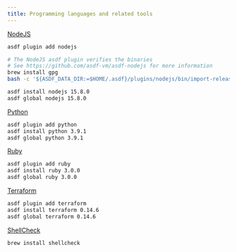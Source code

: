 ```yaml
---
title: Programming languages and related tools
---
```


[NodeJS](https://nodejs.org/en/)

```sh
asdf plugin add nodejs

# The NodeJS asdf plugin verifies the binaries
# See https://github.com/asdf-vm/asdf-nodejs for more information
brew install gpg
bash -c '${ASDF_DATA_DIR:=$HOME/.asdf}/plugins/nodejs/bin/import-release-team-keyring'

asdf install nodejs 15.8.0
asdf global nodejs 15.8.0
```

[Python](https://www.python.org)

```sh
asdf plugin add python
asdf install python 3.9.1
asdf global python 3.9.1
```

[Ruby](https://www.ruby-lang.org/en/)

```sh
asdf plugin add ruby
asdf install ruby 3.0.0
asdf global ruby 3.0.0
```

[Terraform](https://www.terraform.io)

```sh
asdf plugin add terraform
asdf install terraform 0.14.6
asdf global terraform 0.14.6
```

[ShellCheck](https://www.shellcheck.net)

```sh
brew install shellcheck
```
